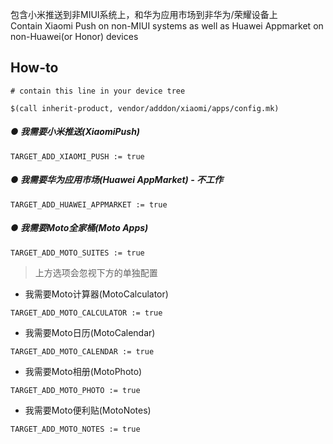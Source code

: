 包含小米推送到非MIUI系统上，和华为应用市场到非华为/荣耀设备上  
Contain Xiaomi Push on non-MIUI systems as well as Huawei Appmarket on non-Huawei(or Honor) devices

## How-to
```
# contain this line in your device tree

$(call inherit-product, vendor/adddon/xiaomi/apps/config.mk)
```
##### ● 我需要小米推送(XiaomiPush)
```
TARGET_ADD_XIAOMI_PUSH := true
```
##### ● 我需要华为应用市场(Huawei AppMarket) - 不工作
```
TARGET_ADD_HUAWEI_APPMARKET := true
```
##### ● 我需要Moto全家桶(Moto Apps)
```
TARGET_ADD_MOTO_SUITES := true
```
> 上方选项会忽视下方的单独配置  
+ 我需要Moto计算器(MotoCalculator)
```
TARGET_ADD_MOTO_CALCULATOR := true
```
+ 我需要Moto日历(MotoCalendar)
```
TARGET_ADD_MOTO_CALENDAR := true
```
+ 我需要Moto相册(MotoPhoto)
```
TARGET_ADD_MOTO_PHOTO := true
```
+ 我需要Moto便利贴(MotoNotes)
```
TARGET_ADD_MOTO_NOTES := true
```

